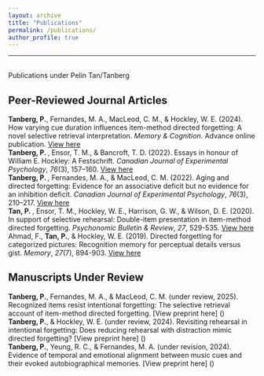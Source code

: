 ```yaml
---
layout: archive
title: "Publications"
permalink: /publications/
author_profile: true
---
```


<hr>
<br> 
Publications under Pelin Tan/Tanberg
<br> 

## Peer-Reviewed Journal Articles
<b> Tanberg, P.</b>, Fernandes, M. A., MacLeod, C. M., & Hockley, W. E. (2024). How varying cue duration influences item-method directed forgetting: A novel selective retrieval interpretation. <i>Memory & Cognition</i>. Advance online publication. [View here](https://link.springer.com/article/10.3758/s13421-024-01617-5)
<br> 
<b> Tanberg, P. </b>, Ensor, T. M., & Bancroft, T. D. (2022). Essays in honour of William E. Hockley: A Festschrift. <i>Canadian Journal of Experimental Psychology</i>, <i>76</i>(3), 157–160. [View here](https://pubmed.ncbi.nlm.nih.gov/36048079/)
<br> 
<b> Tanberg, P. </b>, Fernandes, M. A., & MacLeod, C. M. (2022). Aging and directed forgetting: Evidence for an associative deficit but no evidence for an inhibition deficit. <i>Canadian Journal of Experimental Psychology</i>, <i>76</i>(3), 210–217. [View here](https://pubmed.ncbi.nlm.nih.gov/36048080/)
<br> 
<b> Tan, P. </b>, Ensor, T. M., Hockley, W. E., Harrison, G. W., & Wilson, D. E. (2020). In support of selective rehearsal: Double-item presentation in item-method directed forgetting. <i>Psychonomic Bulletin & Review</i>, <i>27</i>, 529-535. [View here](https://pubmed.ncbi.nlm.nih.gov/32219699/)
<br> 
Ahmad, F., <b>Tan, P.</b>, & Hockley, W. E. (2019). Directed forgetting for categorized pictures: Recognition memory for perceptual details versus gist. <i>Memory</i>, <i>27</i>(7), 894-903. [View here](https://www.tandfonline.com/doi/abs/10.1080/09658211.2019.1591456)

## Manuscripts Under Review
<b>Tanberg, P.</b>, Fernandes, M. A., & MacLeod, C. M. (under review, 2025). Recognized items resist intentional forgetting: The selective retrieval account of item-method directed forgetting. [View preprint here] ()
<br>
<b>Tanberg, P.</b>, & Hockley, W. E. (under review, 2024). Revisiting rehearsal in intentional forgetting: Does reducing rehearsal with distraction mimic directed forgetting? [View preprint here] ()
<br>
<b>Tanberg, P.</b>, Yeung, R. C., & Fernandes, M. A. (under revision, 2024). Evidence of temporal and emotional alignment between music cues and their evoked autobiographical memories. [View preprint here] ()